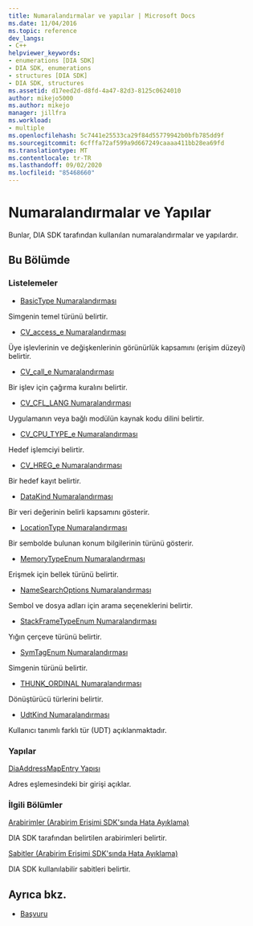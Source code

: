 ```yaml
---
title: Numaralandırmalar ve yapılar | Microsoft Docs
ms.date: 11/04/2016
ms.topic: reference
dev_langs:
- C++
helpviewer_keywords:
- enumerations [DIA SDK]
- DIA SDK, enumerations
- structures [DIA SDK]
- DIA SDK, structures
ms.assetid: d17eed2d-d8fd-4a47-82d3-8125c0624010
author: mikejo5000
ms.author: mikejo
manager: jillfra
ms.workload:
- multiple
ms.openlocfilehash: 5c7441e25533ca29f84d55779942b0bfb785dd9f
ms.sourcegitcommit: 6cfffa72af599a9d667249caaaa411bb28ea69fd
ms.translationtype: MT
ms.contentlocale: tr-TR
ms.lasthandoff: 09/02/2020
ms.locfileid: "85468660"
---
```

# <a name="enumerations-and-structures"></a>Numaralandırmalar ve Yapılar

Bunlar, DIA SDK tarafından kullanılan numaralandırmalar ve yapılardır.

## <a name="in-this-section"></a>Bu Bölümde

### <a name="enumerations"></a>Listelemeler

- [BasicType Numaralandırması](../../debugger/debug-interface-access/basictype.md)

 Simgenin temel türünü belirtir.

- [CV_access_e Numaralandırması](../../debugger/debug-interface-access/cv-access-e.md)

 Üye işlevlerinin ve değişkenlerinin görünürlük kapsamını (erişim düzeyi) belirtir.

- [CV_call_e Numaralandırması](../../debugger/debug-interface-access/cv-call-e.md)

 Bir işlev için çağırma kuralını belirtir.

- [CV_CFL_LANG Numaralandırması](../../debugger/debug-interface-access/cv-cfl-lang.md)

 Uygulamanın veya bağlı modülün kaynak kodu dilini belirtir.

- [CV_CPU_TYPE_e Numaralandırması](../../debugger/debug-interface-access/cv-cpu-type-e.md)

 Hedef işlemciyi belirtir.

- [CV_HREG_e Numaralandırması](../../debugger/debug-interface-access/cv-hreg-e.md)

 Bir hedef kayıt belirtir.

- [DataKind Numaralandırması](../../debugger/debug-interface-access/datakind.md)

 Bir veri değerinin belirli kapsamını gösterir.

- [LocationType Numaralandırması](../../debugger/debug-interface-access/locationtype.md)

 Bir sembolde bulunan konum bilgilerinin türünü gösterir.

- [MemoryTypeEnum Numaralandırması](../../debugger/debug-interface-access/memorytypeenum.md)

 Erişmek için bellek türünü belirtir.

- [NameSearchOptions Numaralandırması](../../debugger/debug-interface-access/namesearchoptions.md)

 Sembol ve dosya adları için arama seçeneklerini belirtir.

- [StackFrameTypeEnum Numaralandırması](../../debugger/debug-interface-access/stackframetypeenum.md)

 Yığın çerçeve türünü belirtir.

- [SymTagEnum Numaralandırması](../../debugger/debug-interface-access/symtagenum.md)

 Simgenin türünü belirtir.

- [THUNK_ORDINAL Numaralandırması](../../debugger/debug-interface-access/thunk-ordinal.md)

 Dönüştürücü türlerini belirtir.

- [UdtKind Numaralandırması](../../debugger/debug-interface-access/udtkind.md)

 Kullanıcı tanımlı farklı tür (UDT) açıklanmaktadır.

### <a name="structures"></a>Yapılar

[DiaAddressMapEntry Yapısı](../../debugger/debug-interface-access/diaaddressmapentry.md)

Adres eşlemesindeki bir girişi açıklar.

### <a name="related-sections"></a>İlgili Bölümler

[Arabirimler (Arabirim Erişimi SDK'sında Hata Ayıklama)](../../debugger/debug-interface-access/interfaces-debug-interface-access-sdk.md)

DIA SDK tarafından belirtilen arabirimleri belirtir.

[Sabitler (Arabirim Erişimi SDK'sında Hata Ayıklama)](../../debugger/debug-interface-access/constants-debug-interface-access-sdk.md)

DIA SDK kullanılabilir sabitleri belirtir.

## <a name="see-also"></a>Ayrıca bkz.

- [Başvuru](../../debugger/debug-interface-access/debug-interface-access-sdk-reference.md)